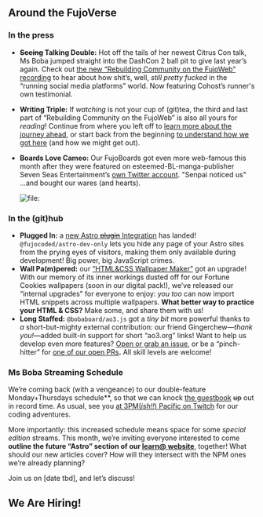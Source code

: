 ## Around the FujoVerse

### In the press

- **~~Seeing~~ Talking Double:** Hot off the tails of her newest Citrus Con
  talk, Ms Boba jumped straight into the DashCon 2 ball pit to give last year’s
  again. Check out [the new “Rebuilding Community on the FujoWeb”
  recording](TODO) to hear about how shit’s, well, _still pretty fucked_ in the
  “running social media platforms” world. Now featuring Cohost’s runner's own
  testimonial.
- **Writing Triple:** If _watching_ is not your cup of (git)tea, the third and
  last part of “Rebuilding Community on the FujoWeb” is also all yours for
  _reading_\! Continue from where you left off to [learn more about the journey
  ahead](TODO), or start back from the beginning [to understand how we got here](TODO)
  (and how we might get out).
- **Boards Love Cameo:** Our FujoBoards got even more web-famous this month
  after they were featured on esteemed-BL-manga-publisher Seven Seas
  Entertainment’s [own Twitter
  account](https://x.com/fujoc0ded/status/1952809772983755012). "Senpai noticed us"
  ...and bought our wares (and hearts).

  ![file:](./images/paddle.png)

### In the (git)hub

- **Plugged In:** a [new Astro ~~plugin~~
  Integration](https://github.com/FujoWebDev/fujocoded-plugins/tree/main/astro-dev-only)
  has landed\! `@fujocoded/astro-dev-only` lets you hide any page of your Astro
  sites from the prying eyes of visitors, making them only available during
  development\! Big power, big JavaScript crimes.
- **Wall Pa(m)pered:** our [“HTML\&CSS Wallpaper
  Maker”](https://github.com/FujoWebDev/wallpaper-maker) got an upgrade\! With
  our memory of its inner workings dusted off for our Fortune Cookies wallpapers
  (soon in our digital pack\!), we’ve released our “internal upgrades” for
  everyone to enjoy: _you too_ can now import HTML snippets across multiple
  wallpapers. **What better way to practice your HTML & CSS?** Make some, and
  share them with us!
- **Long Staffed:** `@bobaboard/ao3.js` got a _tiny bit_ more powerful
  thanks to _a_ short-but-mighty external contribution: our friend
  Gingerchew—_thank you\!_—added built-in support for short “ao3.org” links\!
  Want to help us develop even more features? [Open or grab an
  issue](https://github.com/FujoWebDev/AO3.js/issues), or be a “pinch-hitter” for [one
  of our open
  PRs](https://github.com/FujoWebDev/AO3.js/pulls?q=is:open+is:pr+label:%22%E2%9A%BE+Needs+Pinch+Hitter%22)**.**
  All skill levels are welcome\!

### Ms Boba Streaming Schedule

We’re coming back (with a vengeance) to our double-feature Monday+Thursdays
schedule\*\*, so that we can knock [the
guestbook](https://github.com/fujowebdev/lexicon-guestbook) ~~up~~ out in record
time. As usual, see you [at 3PM(_ish!!_) Pacific on
Twitch](https://www.twitch.tv/essentialrandomness) for our coding adventures.

More importantly: this increased schedule means space for some _special edition_
streams. This month, we’re inviting everyone interested to come **outline the
future “Astro” section of our [learn@ website](https://learn.fujoweb.dev/)**,
together! What should our new articles cover? How will they intersect with the
NPM ones we’re already planning?

Join us on \[date tbd\], and let’s discuss\!

## We Are Hiring!
